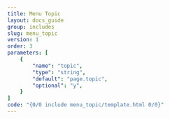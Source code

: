 ```yaml
---
title: Menu Topic
layout: docs_guide
group: includes
slug: menu_topic
version: 1
order: 3
parameters: [
	{
		"name": "topic",
		"type": "string",
		"default": "page.topic",
		"optional": "y",
	}
]
code: "{0/0 include menu_topic/template.html 0/0}"
---
```

